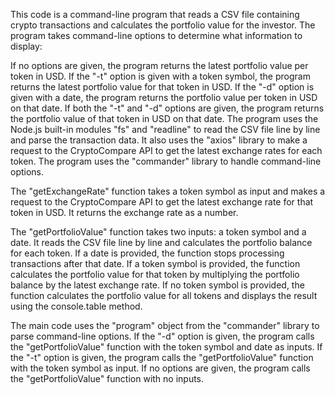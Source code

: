 This code is a command-line program that reads a CSV file containing crypto transactions and calculates the portfolio value for the investor. The program takes command-line options to determine what information to display:

If no options are given, the program returns the latest portfolio value per token in USD.
If the "-t" option is given with a token symbol, the program returns the latest portfolio value for that token in USD.
If the "-d" option is given with a date, the program returns the portfolio value per token in USD on that date.
If both the "-t" and "-d" options are given, the program returns the portfolio value of that token in USD on that date.
The program uses the Node.js built-in modules "fs" and "readline" to read the CSV file line by line and parse the transaction data. It also uses the "axios" library to make a request to the CryptoCompare API to get the latest exchange rates for each token. The program uses the "commander" library to handle command-line options.

The "getExchangeRate" function takes a token symbol as input and makes a request to the CryptoCompare API to get the latest exchange rate for that token in USD. It returns the exchange rate as a number.

The "getPortfolioValue" function takes two inputs: a token symbol and a date. It reads the CSV file line by line and calculates the portfolio balance for each token. If a date is provided, the function stops processing transactions after that date. If a token symbol is provided, the function calculates the portfolio value for that token by multiplying the portfolio balance by the latest exchange rate. If no token symbol is provided, the function calculates the portfolio value for all tokens and displays the result using the console.table method.

The main code uses the "program" object from the "commander" library to parse command-line options. If the "-d" option is given, the program calls the "getPortfolioValue" function with the token symbol and date as inputs. If the "-t" option is given, the program calls the "getPortfolioValue" function with the token symbol as input. If no options are given, the program calls the "getPortfolioValue" function with no inputs.
